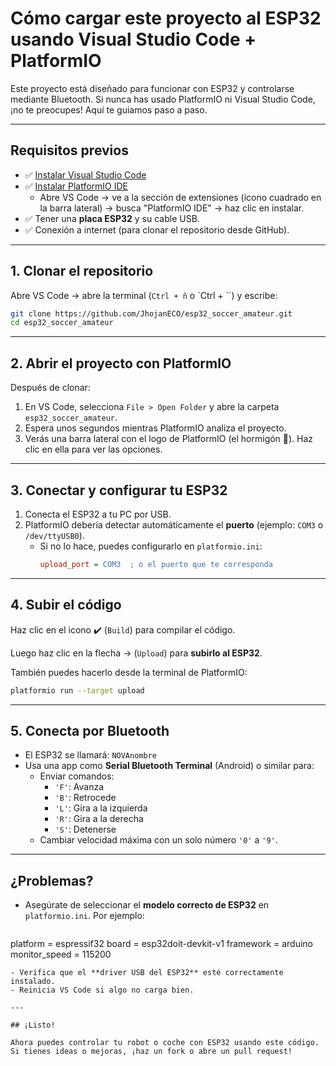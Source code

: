 # Cómo cargar este proyecto al ESP32 usando Visual Studio Code + PlatformIO

Este proyecto está diseñado para funcionar con ESP32 y controlarse mediante Bluetooth. Si nunca has usado PlatformIO ni Visual Studio Code, ¡no te preocupes! Aquí te guiamos paso a paso.

---

## Requisitos previos

- ✅ [Instalar Visual Studio Code](https://code.visualstudio.com/)
- ✅ [Instalar PlatformIO IDE](https://platformio.org/install/ide?install=vscode)
  - Abre VS Code → ve a la sección de extensiones (ícono cuadrado en la barra lateral) → busca "PlatformIO IDE" → haz clic en instalar.
- ✅ Tener una **placa ESP32** y su cable USB.
- ✅ Conexión a internet (para clonar el repositorio desde GitHub).

---

## 1. Clonar el repositorio

Abre VS Code → abre la terminal (`Ctrl + ñ` o `Ctrl + \``) y escribe:

```bash
git clone https://github.com/JhojanECO/esp32_soccer_amateur.git
cd esp32_soccer_amateur
```

---

## 2. Abrir el proyecto con PlatformIO

Después de clonar:

1. En VS Code, selecciona `File > Open Folder` y abre la carpeta `esp32_soccer_amateur`.
2. Espera unos segundos mientras PlatformIO analiza el proyecto.
3. Verás una barra lateral con el logo de PlatformIO (el hormigón 🐜). Haz clic en ella para ver las opciones.

---

## 3. Conectar y configurar tu ESP32

1. Conecta el ESP32 a tu PC por USB.
2. PlatformIO debería detectar automáticamente el **puerto** (ejemplo: `COM3` o `/dev/ttyUSB0`).
   - Si no lo hace, puedes configurarlo en `platformio.ini`:
     ```ini
     upload_port = COM3  ; o el puerto que te corresponda
     ```

---

## 4. Subir el código

Haz clic en el icono ✔️ (`Build`) para compilar el código.

Luego haz clic en la flecha → (`Upload`) para **subirlo al ESP32**.

También puedes hacerlo desde la terminal de PlatformIO:

```bash
platformio run --target upload
```

---

## 5. Conecta por Bluetooth

- El ESP32 se llamará: `NOVAnombre`
- Usa una app como **Serial Bluetooth Terminal** (Android) o similar para:
  - Enviar comandos:
    - `'F'`: Avanza
    - `'B'`: Retrocede
    - `'L'`: Gira a la izquierda
    - `'R'`: Gira a la derecha
    - `'S'`: Detenerse
  - Cambiar velocidad máxima con un solo número `'0'` a `'9'`.

---

## ¿Problemas?

- Asegúrate de seleccionar el **modelo correcto de ESP32** en `platformio.ini`. Por ejemplo:
  ```ini
platform = espressif32
board = esp32doit-devkit-v1
framework = arduino
monitor_speed = 115200
  ```
- Verifica que el **driver USB del ESP32** esté correctamente instalado.
- Reinicia VS Code si algo no carga bien.

---

## ¡Listo!

Ahora puedes controlar tu robot o coche con ESP32 usando este código. Si tienes ideas o mejoras, ¡haz un fork o abre un pull request!
